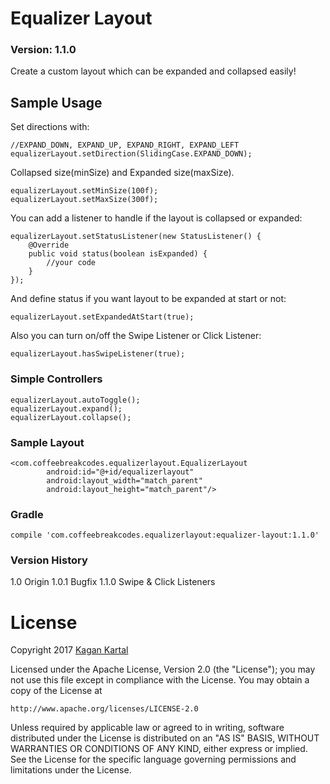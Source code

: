 # Equalizer Layout
### Version: 1.1.0

Create a custom layout which can be expanded and collapsed easily!

## Sample Usage
Set directions with:
```
//EXPAND_DOWN, EXPAND_UP, EXPAND_RIGHT, EXPAND_LEFT
equalizerLayout.setDirection(SlidingCase.EXPAND_DOWN);
```
Collapsed size(minSize) and Expanded size(maxSize).
```
equalizerLayout.setMinSize(100f);
equalizerLayout.setMaxSize(300f);
```
You can add a listener to handle if the layout is collapsed or expanded:
```
equalizerLayout.setStatusListener(new StatusListener() {
    @Override
    public void status(boolean isExpanded) {
        //your code
    }
});
```
And define status if you want layout to be expanded at start or not:
```
equalizerLayout.setExpandedAtStart(true);
```
Also you can turn on/off the Swipe Listener or Click Listener:
```
equalizerLayout.hasSwipeListener(true);
```

### Simple Controllers
```
equalizerLayout.autoToggle();
equalizerLayout.expand();
equalizerLayout.collapse();
```
### Sample Layout
```
<com.coffeebreakcodes.equalizerlayout.EqualizerLayout
        android:id="@+id/equalizerlayout"
        android:layout_width="match_parent"
        android:layout_height="match_parent"/>
```
### Gradle
```
compile 'com.coffeebreakcodes.equalizerlayout:equalizer-layout:1.1.0'
```
### Version History
1.0    Origin
1.0.1  Bugfix
1.1.0  Swipe & Click Listeners

# License

Copyright 2017 [Kagan Kartal](https://www.linkedin.com/in/kkartal/)

Licensed under the Apache License, Version 2.0 (the "License");
you may not use this file except in compliance with the License.
You may obtain a copy of the License at

    http://www.apache.org/licenses/LICENSE-2.0

Unless required by applicable law or agreed to in writing, software
distributed under the License is distributed on an "AS IS" BASIS,
WITHOUT WARRANTIES OR CONDITIONS OF ANY KIND, either express or implied.
See the License for the specific language governing permissions and
limitations under the License.
